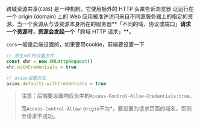 跨域资源共享(`CORS`) 是一种机制，它使用额外的 HTTP 头来告诉浏览器 让运行在一个 origin (domain) 上的 Web 应用被准许访问来自不同源服务器上的指定的资源。当一个资源从与该资源本身所在的服务器**「不同的域、协议或端口」**请求一个资源时，资源会发起一个**「跨域 HTTP 请求」**。

`cors`一般是后端设置的，如果要带cookie，前端要设置一下

```javascript
// 原生xml的设置方式
const xhr = new XMLHttpRequest()
xhr.withCredentials = true

// axios设置方式
axios.defaults.withCredentials = true

```

>
>
>注意：后端要设置响应头中的`Access-Control-Allow-Credentials:true,`
>
>而`Access-Control-Allow-Origin`不为*，要设置为请求页面的域名，否则会请求不成功。